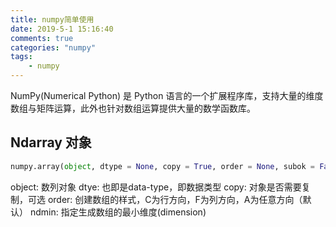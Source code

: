 ```yaml
---
title: numpy简单使用
date: 2019-5-1 15:16:40
comments: true
categories: "numpy"
tags: 
    - numpy
---
```


NumPy(Numerical Python) 是 Python 语言的一个扩展程序库，支持大量的维度数组与矩阵运算，此外也针对数组运算提供大量的数学函数库。
## Ndarray 对象
``` python
numpy.array(object, dtype = None, copy = True, order = None, subok = False, ndmin = 0)
```
object: 数列对象
dtye: 也即是data-type，即数据类型
copy: 对象是否需要复制，可选
order: 创建数组的样式，C为行方向，F为列方向，A为任意方向（默认）
ndmin: 指定生成数组的最小维度(dimension)


```








